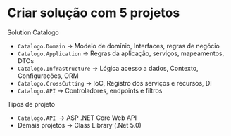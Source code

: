 # Criar solução com 5 projetos

Solution Catalogo
- `Catalogo.Domain` -> Modelo de domínio, Interfaces, regras de negócio
- `Catalogo.Application` -> Regras da aplicação, serviços, mapeamentos, DTOs
- `Catalogo.Infrastructure` -> Lógica acesso a dados, Contexto, Configurações, ORM
- `Catalogo.CrossCutting` -> IoC, Registro dos serviços e recursos, DI
- `Catalogo.API` -> Controladores, endpoints e filtros

Tipos de projeto
- `Catalogo.API `-> ASP .NET Core Web API
- Demais projetos -> Class Library (.Net 5.0)

